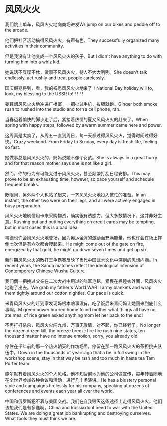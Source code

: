 # 风风火火

<p><span class="chinese">我们跳上单车，风风火火地向商场进发</span><span class="english">We jump on our bikes and peddle off to the arcade.</span></p>

<p><span class="chinese">他们把社区活动搞得风风火火，有声有色。</span><span class="english">They successfully organized many activities in their community.</span></p>

<p><span class="chinese">但是我没有让他变成一个风风火火的孩子。</span><span class="english">But I didn't have anything to do with turning him into a whiz kid.</span></p>

<p><span class="chinese">她说话不喋喋不休，做事不风风火火，待人不大大咧咧。</span><span class="english">She doesn't talk endlessly, act rushly and treat people carelessly.</span></p>

<p><span class="chinese">国庆假期将到，看，我的祝愿风风火火地来了！</span><span class="english">National Day holiday will to, look, my blessing to the USSR to! ! ! ! !</span></p>

<p><span class="chinese">姜暮烟风风火火地冲进广播室，一把扯过手机，拔腿就跑。</span><span class="english">Ginger both smoke rush to rushed into the studio and torn a cell phone, ran.</span></p>

<p><span class="chinese">当春迈着愉快的脚步走了后，紧接着热情的夏又风风火火的赶来了。</span><span class="english">When spring with happy steps, followed by a warm summer came here and power.</span></p>

<p><span class="chinese">这周真是太疯了，从周五一直到周日，每一天都过得风风火火，觉得时间过得好快。</span><span class="english">Crazy weekend. From Friday to Sunday, every day is fresh life, feeling so fast.</span></p>

<p><span class="chinese">她做事总是风风火火的，妈妈说她不像个女孩。</span><span class="english">She is always in a great hurry and for that reason mother says she is not like a girl.</span></p>

<p><span class="chinese">然而，你的行为有可能太过于风风火火，甚至频繁打乱日程安排。</span><span class="english">This may prove to be an exhausting time, however, so pace yourself and schedule frequent breaks.</span></p>

<p><span class="chinese">眨眼间，另外两个人也站了起来，一齐风风火火地投入繁忙的准备。</span><span class="english">In an instant, the other two were on their legs, and all were actively engaged in busy preparation.</span></p>

<p><span class="chinese">风风火火地刷信用卡来采购物资，确实很有诱惑力，但大多数情况下，这并非好主意。</span><span class="english">Rushing out and putting everything on credit cards may be tempting, but in most cases this is a bad idea.</span></p>

<p><span class="chinese">韦德也许会风风火火地登场，因为奥运金牌的激励而充满能量，他也许会在场上摔倒七次但是有六次都会爬起来。</span><span class="english">He might come out of the gate on fire, energized by that gold, he might go down seven times and get up six.</span></p>

<p><span class="chinese">新时期风风火火的散打王争霸赛反映了当代中国武术文化中深刻的思想内涵。</span><span class="english">In recent years, the Sanda matches reflect the ideological intension of Contemporary Chinese Wushu Culture.</span></p>

<p><span class="chinese">我们俩一把拽过父亲在二次大战中用过的陆军毛毯，紧裹在棉睡衣外面，风风火火地跑了出去。</span><span class="english">We grab my father's World WAR II army blankets and wrap them tightly around our cotton nighties. Our pace is quick.</span></p>

<p><span class="chinese">米青风风火火的赶到家发现妈根本啥事没有，吃了饭后米青问妈让她回来到底什么事啊。</span><span class="english">M green power hurried home found mother what things all have no, ate meal of rice green asked anything mom let her back to the end!</span></p>

<p><span class="chinese">不再打打杀杀，风风火火闯九州，万事无激情，对不起，你已经老了。</span><span class="english">No longer the dozen dozen kill, the breeze breeze fire fire rush nine states, ten thousand matter have no intense emotion, sorry, you already old.</span></p>

<p><span class="chinese">停住在千年前的那一个热火朝天的作坊场面，停留在那一路风风火火的茶担挑夫队伍中。</span><span class="english">Down in the thousands of years ago that a be in full swing in the workshop scene, stay in that way be rash and too much in haste tea Tam Porter team.</span></p>

<p><span class="chinese">鲍尔默有着风风火火的个人风格。他不知疲倦地为他的公司做宣传，每年转着圈地在全世界参加各种会议和活动，进行几十场演讲。</span><span class="english">He has a blustery personal style and campaigns tirelessly for his company, speaking at dozens of conferences and events each year all over the world.</span></p>

<p><span class="chinese">中国和俄罗斯犯不着与美国交战。我们在自我毁灭这条途径上走得风风火火。他们该想我们是有多蠢啊。</span><span class="english">China and Russia dont need to war with the United States. We are doing a great job bankrupting and destroying ourselves. What fools they must think we are.</span></p>

